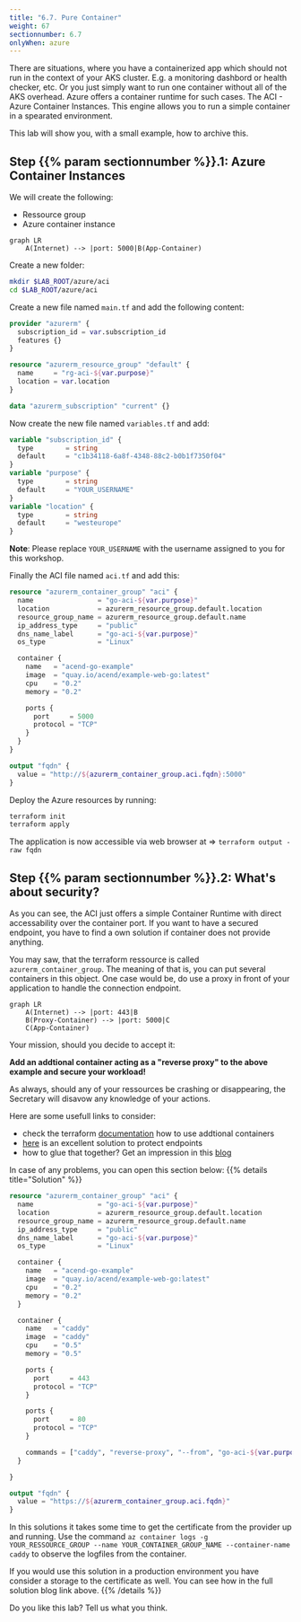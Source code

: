 ```yaml
---
title: "6.7. Pure Container"
weight: 67
sectionnumber: 6.7
onlyWhen: azure
---
```



There are situations, where you have a containerized app which should not run in the context of your AKS cluster.
E.g. a monitoring dashbord or health checker, etc.
Or you just simply want to run one container without all of the AKS overhead.
Azure offers a container runtime for such cases. The ACI - Azure Container Instances.
This engine allows you to run a simple container in a spearated environment.


This lab will show you, with a small example, how to archive this.


## Step {{% param sectionnumber %}}.1: Azure Container Instances

We will create the following:

* Ressource group
* Azure container instance

```mermaid
graph LR
    A(Internet) --> |port: 5000|B(App-Container)
```

Create a new folder:

```bash
mkdir $LAB_ROOT/azure/aci
cd $LAB_ROOT/azure/aci
```

Create a new file named `main.tf` and add the following content:
```terraform
provider "azurerm" {
  subscription_id = var.subscription_id
  features {}
}

resource "azurerm_resource_group" "default" {
  name     = "rg-aci-${var.purpose}"
  location = var.location
}

data "azurerm_subscription" "current" {}
```

Now create the new file named `variables.tf` and add:
```terraform
variable "subscription_id" {
  type        = string
  default     = "c1b34118-6a8f-4348-88c2-b0b1f7350f04"
}
variable "purpose" {
  type        = string
  default     = "YOUR_USERNAME"
}
variable "location" {
  type        = string
  default     = "westeurope"
}
```

**Note**: Please replace `YOUR_USERNAME` with the username assigned to you for this workshop.

Finally the ACI file named `aci.tf` and add this:
```terraform
resource "azurerm_container_group" "aci" {
  name                = "go-aci-${var.purpose}"
  location            = azurerm_resource_group.default.location
  resource_group_name = azurerm_resource_group.default.name
  ip_address_type     = "public"
  dns_name_label      = "go-aci-${var.purpose}"
  os_type             = "Linux"

  container {
    name   = "acend-go-example"
    image  = "quay.io/acend/example-web-go:latest"
    cpu    = "0.2"
    memory = "0.2"

    ports {
      port     = 5000
      protocol = "TCP"
    }
  }
}

output "fqdn" {
  value = "http://${azurerm_container_group.aci.fqdn}:5000"
}
```

Deploy the Azure resources by running:

```bash
terraform init
terraform apply
```

The application is now accessible via web browser at => `terraform output -raw fqdn`


## Step {{% param sectionnumber %}}.2: What's about security?

As you can see, the ACI just offers a simple Container Runtime with direct accessability over the container port.
If you want to have a secured endpoint, you have to find a own solution if container does not provide anything.


You may saw, that the terraform ressource is called `azurerm_container_group`.
The meaning of that is, you can put several containers in this object.
One case would be, do use a proxy in front of your application to handle the connection endpoint.

```mermaid
graph LR
    A(Internet) --> |port: 443|B
    B(Proxy-Container) --> |port: 5000|C
    C(App-Container)
```

Your mission, should you decide to accept it:

**Add an addtional container acting as a "reverse proxy" to the above example and secure your workload!**

As always, should any of your ressources be crashing or disappearing, the Secretary will disavow any knowledge of your actions.


Here are some usefull links to consider:

* check the terraform [documentation](https://registry.terraform.io/providers/hashicorp/azurerm/latest/docs/resources/container_group) how to use addtional containers
* [here](https://caddyserver.com/docs/) is an excellent solution to protect endpoints
* how to glue that together? Get an impression in this [blog](https://itnext.io/automatic-https-with-azure-container-instances-aci-4c4c8b03e8c9)


In case of any problems, you can open this section below:
{{% details title="Solution" %}}
```terraform
resource "azurerm_container_group" "aci" {
  name                = "go-aci-${var.purpose}"
  location            = azurerm_resource_group.default.location
  resource_group_name = azurerm_resource_group.default.name
  ip_address_type     = "public"
  dns_name_label      = "go-aci-${var.purpose}"
  os_type             = "Linux"

  container {
    name   = "acend-go-example"
    image  = "quay.io/acend/example-web-go:latest"
    cpu    = "0.2"
    memory = "0.2"
  }

  container {
    name   = "caddy"
    image  = "caddy"
    cpu    = "0.5"
    memory = "0.5"

    ports {
      port     = 443
      protocol = "TCP"
    }

    ports {
      port     = 80
      protocol = "TCP"
    }

    commands = ["caddy", "reverse-proxy", "--from", "go-aci-${var.purpose}.westeurope.azurecontainer.io", "--to", "localhost:5000"]
  }

}

output "fqdn" {
  value = "https://${azurerm_container_group.aci.fqdn}"
}
```

In this solutions it takes some time to get the certificate from the provider up and running.
Use the command `az container logs -g YOUR_RESSOURCE_GROUP --name YOUR_CONTAINER_GROUP_NAME --container-name caddy` to observe the logfiles from the container.

If you would use this solution in a production environment you have consider a storage to the certificate as well. You can see how in the full solution blog link above.
{{% /details %}}

Do you like this lab? Tell us what you think.
